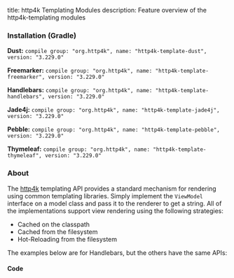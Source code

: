 title: http4k Templating Modules
description: Feature overview of the http4k-templating modules

### Installation (Gradle)
**Dust:** ```compile group: "org.http4k", name: "http4k-template-dust", version: "3.229.0"```

**Freemarker:** ```compile group: "org.http4k", name: "http4k-template-freemarker", version: "3.229.0"```

**Handlebars:** ```compile group: "org.http4k", name: "http4k-template-handlebars", version: "3.229.0"```

**Jade4j:** ```compile group: "org.http4k", name: "http4k-template-jade4j", version: "3.229.0"```

**Pebble:** ```compile group: "org.http4k", name: "http4k-template-pebble", version: "3.229.0"```

**Thymeleaf:** ```compile group: "org.http4k", name: "http4k-template-thymeleaf", version: "3.229.0"```

### About
The [http4k] templating API provides a standard mechanism for rendering using common templating libraries. Simply implement the `ViewModel` interface on a model class and pass it to the renderer to get a string. All of the implementations support view rendering using the following strategies:

* Cached on the classpath
* Cached from the filesystem
* Hot-Reloading from the filesystem

The examples below are for Handlebars, but the others have the same APIs:

#### Code  [<img class="octocat"/>](https://github.com/http4k/http4k/blob/master/src/docs/guide/modules/templating/example.kt)

 <script src="https://gist-it.appspot.com/https://github.com/http4k/http4k/blob/master/src/docs/guide/modules/templating/example.kt"></script>

[http4k]: https://http4k.org
